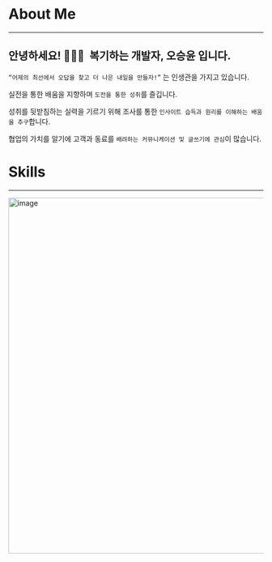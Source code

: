 # About Me

---

## 안녕하세요! 🙇🏻‍♂️  복기하는 개발자, **오승윤** 입니다.

`“어제의 최선에서 오답을 찾고 더 나은 내일을 만들자!”` 는 인생관을 가지고 있습니다.

실전을 통한 배움을 지향하며 `도전을 통한 성취`를 즐깁니다.

성취를 뒷받침하는 실력을 기르기 위해 조사를 통한 `인사이트 습득과 원리를 이해하는 배움을 추구`합니다.

협업의 가치를 알기에 고객과 동료를 `배려하는 커뮤니케이션 및 글쓰기에 관심`이 많습니다.

# Skills

---
<img width="703" alt="image" src="https://user-images.githubusercontent.com/68331041/190058509-6f4297b8-2e29-4626-a245-540501bed78d.png">

